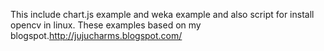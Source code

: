 This include chart.js example and weka example and also script for install opencv in linux. These examples based on my blogspot.http://jujucharms.blogspot.com/
